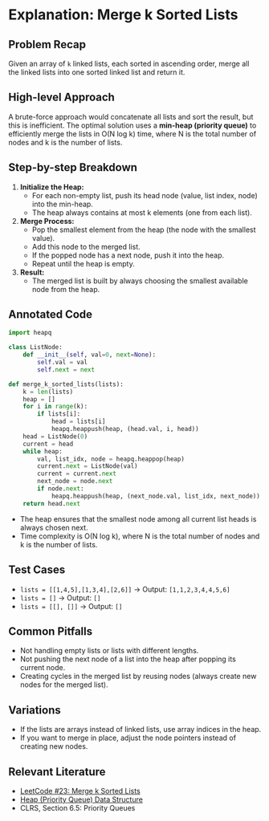 # Explanation: Merge k Sorted Lists

## Problem Recap
Given an array of `k` linked lists, each sorted in ascending order, merge all the linked lists into one sorted linked list and return it.

## High-level Approach
A brute-force approach would concatenate all lists and sort the result, but this is inefficient. The optimal solution uses a **min-heap (priority queue)** to efficiently merge the lists in O(N log k) time, where N is the total number of nodes and k is the number of lists.

## Step-by-step Breakdown
1. **Initialize the Heap:**
   - For each non-empty list, push its head node (value, list index, node) into the min-heap.
   - The heap always contains at most k elements (one from each list).
2. **Merge Process:**
   - Pop the smallest element from the heap (the node with the smallest value).
   - Add this node to the merged list.
   - If the popped node has a next node, push it into the heap.
   - Repeat until the heap is empty.
3. **Result:**
   - The merged list is built by always choosing the smallest available node from the heap.

## Annotated Code
```python
import heapq

class ListNode:
    def __init__(self, val=0, next=None):
        self.val = val
        self.next = next

def merge_k_sorted_lists(lists):
    k = len(lists)
    heap = []
    for i in range(k):
        if lists[i]:
            head = lists[i]
            heapq.heappush(heap, (head.val, i, head))
    head = ListNode(0)
    current = head
    while heap:
        val, list_idx, node = heapq.heappop(heap)
        current.next = ListNode(val)
        current = current.next
        next_node = node.next
        if node.next:
            heapq.heappush(heap, (next_node.val, list_idx, next_node))
    return head.next
```
- The heap ensures that the smallest node among all current list heads is always chosen next.
- Time complexity is O(N log k), where N is the total number of nodes and k is the number of lists.

## Test Cases
- `lists = [[1,4,5],[1,3,4],[2,6]]` → Output: `[1,1,2,3,4,4,5,6]`
- `lists = []` → Output: `[]`
- `lists = [[], []]` → Output: `[]`

## Common Pitfalls
- Not handling empty lists or lists with different lengths.
- Not pushing the next node of a list into the heap after popping its current node.
- Creating cycles in the merged list by reusing nodes (always create new nodes for the merged list).

## Variations
- If the lists are arrays instead of linked lists, use array indices in the heap.
- If you want to merge in place, adjust the node pointers instead of creating new nodes.

## Relevant Literature
- [LeetCode #23: Merge k Sorted Lists](https://leetcode.com/problems/merge-k-sorted-lists/)
- [Heap (Priority Queue) Data Structure](https://en.wikipedia.org/wiki/Heap_(data_structure))
- CLRS, Section 6.5: Priority Queues 